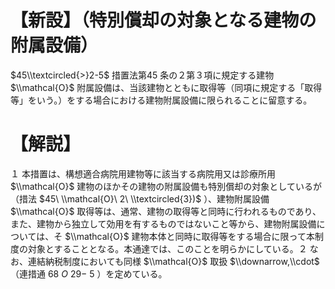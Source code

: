 # 【新設】（特別償却の対象となる建物の附属設備）

$45\\textcircled{>}2-5$ 措置法第45 条の２第３項に規定する建物 $\\mathcal{O}$ 附属設備は、当該建物とともに取得等（同項に規定する「取得等」をいう。）をする場合における建物附属設備に限られることに留意する。

# 【解説】

１ 本措置は、構想適合病院用建物等に該当する病院用又は診療所用 $\\mathcal{O}$ 建物のほかその建物の附属設備も特別償却の対象としているが（措法 $45\ \\mathcal{O}\ 2\ \\textcircled{3})$ ）、建物附属設備 $\\mathcal{O}$ 取得等は、通常、建物の取得等と同時に行われるものであり、また、建物から独立して効用を有するものではないこと等から、建物附属設備については、そ $\\mathcal{O}$ 建物本体と同時に取得等をする場合に限って本制度の対象とすることとなる。本通達では、このことを明らかにしている。２ なお、連結納税制度においても同様 $\\mathcal{O}$ 取扱 $\\downarrow,\\cdot$ （連措通 $68\ O\ 29-\ 5$ ）を定めている。